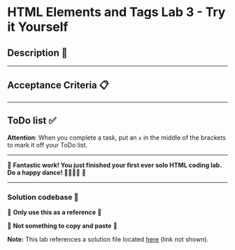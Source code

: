 # HTML Elements and Tags Lab 3 - Try it Yourself

## Description 📄


---

## Acceptance Criteria 📋


---

## ToDo list ✅
**Attention**: When you complete a task, put an `x` in the middle of the brackets to mark it off your ToDo list.




---

🎊 **Fantastic work! You just finished your first ever solo HTML coding lab. Do a happy dance! 💃🏻🕺🏾** 🎊

---

### Solution codebase 👀
🛑 **Only use this as a reference** 🛑

💾 **Not something to copy and paste** 💾

**Note:**  This lab references a solution file located [here](https://github.com/HackerUSA-CE/sdai-ic-d1-html-elements-3/blob/yourself-solution/index.html) (link not shown).